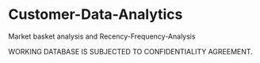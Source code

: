 # Customer-Data-Analytics
Market basket analysis and Recency-Frequency-Analysis

WORKING DATABASE IS SUBJECTED TO CONFIDENTIALITY AGREEMENT.
